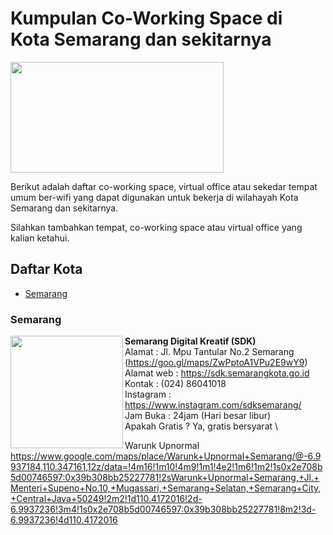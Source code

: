 # Kumpulan Co-Working Space di Kota Semarang dan sekitarnya

<img src="http://sandec.org/images/sandec-logo.png" height="177px" width="341px" align="center">

Berikut adalah daftar co-working space, virtual office atau sekedar tempat umum ber-wifi yang dapat digunakan untuk bekerja di wilahayah Kota Semarang dan sekitarnya.

Silahkan tambahkan tempat, co-working space atau virtual office yang kalian ketahui.

## Daftar Kota

- [Semarang](#Semarang)


### Semarang

<img src="https://fastly.4sqi.net/img/general/600x600/6348045_PMI58D26I1nrUOxQnT_jy3BYzluyjf-s2TgLLw3la_I.jpg" height="180px" width="180px" align="left">

**Semarang Digital Kreatif (SDK)** \
Alamat      : Jl. Mpu Tantular No.2 Semarang (https://goo.gl/maps/ZwPptoA1VPu2E9wY9) \
Alamat web  : https://sdk.semarangkota.go.id \
Kontak      : (024) 86041018 \
Instagram   : https://www.instagram.com/sdksemarang/ \
Jam Buka    : 24jam (Hari besar libur) \
Apakah Gratis ? Ya, gratis bersyarat \

Warunk Upnormal 
https://www.google.com/maps/place/Warunk+Upnormal+Semarang/@-6.9937184,110.347161,12z/data=!4m16!1m10!4m9!1m1!4e2!1m6!1m2!1s0x2e708b5d00746597:0x39b308bb25227781!2sWarunk+Upnormal+Semarang,+Jl.+Menteri+Supeno+No.10,+Mugassari,+Semarang+Selatan,+Semarang+City,+Central+Java+50249!2m2!1d110.4172016!2d-6.9937236!3m4!1s0x2e708b5d00746597:0x39b308bb25227781!8m2!3d-6.9937236!4d110.4172016

